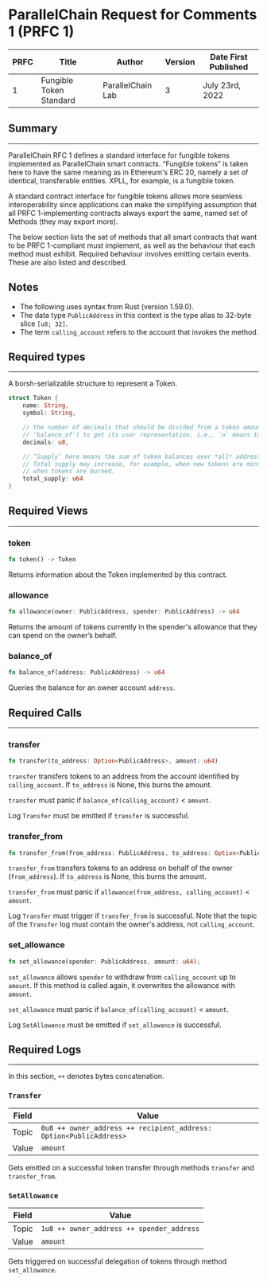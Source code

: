 # ParallelChain Request for Comments 1 (PRFC 1)

| PRFC | Title | Author | Version | Date First Published |
| --- | ----- | ---- | --- | --- |
| 1   | Fungible Token Standard | ParallelChain Lab | 3 | July 23rd, 2022 | 

## Summary
---

ParallelChain RFC 1 defines a standard interface for fungible tokens implemented as ParallelChain smart contracts. “Fungible tokens” is taken here to have the same meaning as in Ethereum's ERC 20, namely a set of identical, transferable entities. XPLL, for example, is a fungible token.

A standard contract interface for fungible tokens allows more seamless interoperability since applications can make the simplifying assumption that all PRFC 1-implementing contracts always export the same, named set of Methods (they may export more).

The below section lists the set of methods that all smart contracts that want to be PRFC 1-compliant must implement, as well as the behaviour that each method must exhibit. Required behaviour involves emitting certain events. These are also listed and described.

## Notes

- The following uses syntax from Rust (version 1.59.0).
- The data type `PublicAddress` in this context is the type alias to 32-byte slice `[u8; 32]`. 
- The term `calling_account` refers to the account that invokes the method.

## Required types
---

A borsh-serializable structure to represent a Token.

```rust
struct Token {
    name: String,
    symbol: String,

    // the number of decimals that should be divided from a token amount (such as that returned by the method
    // 'balance_of') to get its user representation. i.e., `n` means to divide the token amount by `10^n`.
    decimals: u8,

    // ‘Supply’ here means the sum of token balances over *all* addresses at any given point in time.
    // Total supply may increase, for example, when new tokens are minted, or decrease, for example,
    // when tokens are burned.
    total_supply: u64
}
```

## Required Views 
---

### token
```rust
fn token() -> Token
```

Returns information about the Token implemented by this contract.

### allowance
```rust
fn allowance(owner: PublicAddress, spender: PublicAddress) -> u64
```

Returns the amount of tokens currently in the spender's allowance that they can spend on the owner’s behalf.

### balance_of
```rust
fn balance_of(address: PublicAddress) -> u64
```

Queries the balance for an owner account `address`.


## Required Calls
---

### transfer
```rust
fn transfer(to_address: Option<PublicAddress>, amount: u64)
```

`transfer` transfers tokens to an address from the account identified by `calling_account`. If `to_address` is None, this burns the amount.

`transfer` must panic if `balance_of(calling_account)` < `amount`.

Log `Transfer` must be emitted if `transfer` is successful.


### transfer_from
```rust
fn transfer_from(from_address: PublicAddress, to_address: Option<PublicAddress>, amount: u64)
```

`transfer_from` transfers tokens to an address on behalf of the owner (`from_address`). If `to_address` is None, this burns the amount.

`transfer_from` must panic if `allowance(from_address, calling_account)` < `amount`.

Log `Transfer` must trigger if `transfer_from` is successful. Note that the topic of the `Transfer` log must contain the owner's address, not `calling_account`.

### set_allowance
```rust
fn set_allowance(spender: PublicAddress, amount: u64);
```

`set_allowance` allows `spender` to withdraw from `calling_account` up to `amount`. If this method is called again, it overwrites the allowance with `amount`.

`set_allowance` must panic if `balance_of(calling_account)` < `amount`.

Log `SetAllowance` must be emitted if `set_allowance` is successful.

## Required Logs
---

In this section, `++` denotes bytes concatenation.

### `Transfer`

| Field | Value |
| ----- | ----- |
| Topic | `0u8 ++ owner_address ++ recipient_address: Option<PublicAddress>`  |
| Value | `amount` |

Gets emitted on a successful token transfer through methods `transfer` and `transfer_from`.

### `SetAllowance`

| Field | Value |
| ----- | ----- |
| Topic | `1u8 ++ owner_address ++ spender_address` |
| Value | `amount` |

Gets triggered on successful delegation of tokens through method `set_allowance`. 
